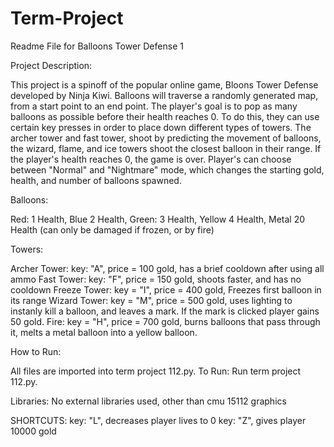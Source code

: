 # Term-Project

Readme File for Balloons Tower Defense 1

Project Description:

This project is a spinoff of the popular online game, Bloons Tower Defense developed by Ninja Kiwi. 
Balloons will traverse a randomly generated map, from a start point to an end point. The player's goal is to 
pop as many balloons as possible before their health reaches 0. To do this, they can use certain key presses
in order to place down different types of towers. The archer tower and fast tower, shoot by predicting the movement
of balloons, the wizard, flame, and ice towers shoot the closest balloon in their range. If the player's health reaches 
0, the game is over. Player's can choose between "Normal" and "Nightmare" mode, which changes the starting gold, health,
and number of balloons spawned. 

Balloons:

Red: 1 Health, Blue 2 Health, Green: 3 Health, Yellow 4 Health, Metal 20 Health (can only be damaged if frozen, or by fire)


Towers:

Archer Tower: key: "A", price = 100 gold, has a brief cooldown after using all ammo
Fast Tower: key: "F", price = 150 gold, shoots faster, and has no cooldown
Freeze Tower: key = "I", price = 400 gold, Freezes first balloon in its range 
Wizard Tower: key = "M", price = 500 gold, uses lighting to instanly kill a balloon, and leaves a mark. If the mark is clicked player gains 50 gold. 
Fire: key = "H", price = 700 gold, burns balloons that pass through it, melts a metal balloon into a yellow balloon. 

How to Run:

All files are imported into term project 112.py. To Run: Run term project 112.py. 

Libraries:
No external libraries used, other than cmu 15112 graphics 

SHORTCUTS:
key: "L", decreases player lives to 0 
key: "Z", gives player 10000 gold 
